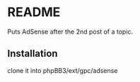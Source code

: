 # README

Puts AdSense after the 2nd post of a topic.

## Installation

clone it into phpBB3/ext/gpc/adsense

